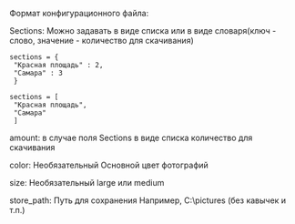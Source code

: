 Формат конфигурационного файла:

Sections:
	Можно задавать в виде списка или в виде словаря(ключ - слово, значение - количество для скачивания)

	sections = {
     "Красная площадь" : 2,
     "Самара" : 3
     }
	 
	sections = [
     "Красная площадь",
     "Самара"
     ]
	
amount:
	в случае поля Sections в виде списка количество для скачивания

color:
	Необязательный
	Основной цвет фотографий
	
size:
	Необязательный
	large или medium
	
store_path:
	Путь для сохранения
	Например, C:\pictures (без кавычек и т.п.)
